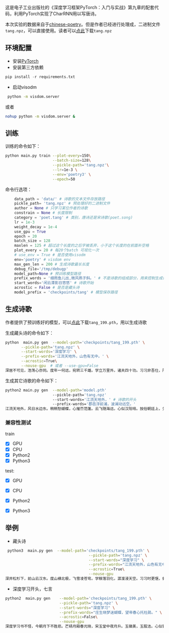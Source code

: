这是电子工业出版社的《深度学习框架PyTorch：入门与实战》第九章的配套代码，利用PyTorch实现了CharRNN用以写唐诗。

本次实验的数据来自于[chinese-poetry](https://github.com/chinese-poetry/chinese-poetry)。但是作者已经进行处理成，二进制文件`tang.npz`，可以直接使用。读者可以[点此](http://pytorch-1252820389.cosbj.myqcloud.com/tang.npz)下载`tang.npz`

## 环境配置
- 安装[PyTorch](http://pytorch.org)
- 安装第三方依赖

```Python
pip install -r requirements.txt
```
- 启动visodm
```Bash
 python -m visdom.server
```
或者
```Bash
nohup python -m visdom.server &
``` 
## 训练
训练的命令如下：

```Bash
python main.py train --plot-every=150\
					 --batch-size=128\
                     --pickle-path='tang.npz'\
                     --lr=1e-3 \
                     --env='poetry3' \
                     --epoch=50
```

命令行选项：
```Python
    data_path = 'data/' # 诗歌的文本文件存放路径
    pickle_path= 'tang.npz' # 预处理好的二进制文件 
    author = None # 只学习某位作者的诗歌
    constrain = None # 长度限制
    category = 'poet.tang' # 类别，唐诗还是宋诗歌(poet.song)
    lr = 1e-3 
    weight_decay = 1e-4
    use_gpu = True
    epoch = 20  
    batch_size = 128
    maxlen = 125 # 超过这个长度的之后字被丢弃，小于这个长度的在前面补空格
    plot_every = 20 # 每20个batch 可视化一次
    # use_env = True # 是否使用visodm
    env='poetry' # visdom env
    max_gen_len = 200 # 生成诗歌最长长度
    debug_file='/tmp/debugp'
    model_path=None # 预训练模型路径
    prefix_words = '细雨鱼儿出,微风燕子斜。' # 不是诗歌的组成部分，用来控制生成诗歌的意境
    start_words='闲云潭影日悠悠' # 诗歌开始
    acrostic = False # 是否是藏头诗
    model_prefix = 'checkpoints/tang' # 模型保存路径

```
## 生成诗歌
作者提供了预训练好的模型，可以[点此](http://pytorch-1252820389.cosbj.myqcloud.com/tang_199.pth)下载`tang_199.pth`，用以生成诗歌

生成藏头诗的命令如下：

```Bash
python  main.py gen  --model-path='checkpoints/tang_199.pth' \
       --pickle-path='tang.npz' \
       --start-words='深度学习' \
       --prefix-words='江流天地外，山色有无中。' \
       --acrostic=True\
       --nouse-gpu  # 或者 --use-gpu=False
深居不可见，浩荡心亦同。度年一何远，宛转三千雄。学立万里外，诸夫四十功。习习非吾仕，所贵在其功。
```

生成其它诗歌的命令如下：

```Bash
python2 main.py gen  --model-path='model.pth' 
					 --pickle-path='tang.npz' 
					 --start-words='江流天地外，' # 诗歌的开头
					 --prefix-words='郡邑浮前浦，波澜动远空。' 
江流天地外，风日水边东。稍稍愁蝴蝶，心摧苎范蓬。云飞随海远，心似汉阳培。按俗朝廷上，分军朔雁通。封疆朝照地，赐劒豫章中。畴昔分曹籍，高名翰墨场。翰林推国器，儒冠见忠贞。臯宙非无事，姦邪亦此中。渥仪非贵盛，儒实不由锋。几度沦亡阻，千年垒数重。宁知天地外，长恐海西东。邦测期戎逼，箫韶故国通。蜃楼瞻凤篆，云辂接旌幢。別有三山里，来随万里同。烟霞临海路，山色落云中。渥泽三千里，青山万古通。何言陪宴侣，复使
```

### 兼容性测试
train 
- [x] GPU  
- [x] CPU  
- [x] Python2
- [x] Python3

test: 

- [x] GPU
- [x] CPU
- [x] Python2
- [x] Python3


## 举例

- 藏头诗
```Bash
 python3  main.py gen  --model-path='checkpoints/tang_199.pth' \
                                     --pickle-path='tang.npz' \
                                     --start-words="深度学习" \
                                     --prefix-words="江流天地外，山色有无中。" \
                                     --acrostic=True\
                                     --nouse-gpu
深井松杉下，前山云汉东。度山横北极，飞雪凌苍穹。学稼落羽化，潺湲浸天空。习习时更惬，俯视空林濛。
```

- 深度学习开头，七言
```Bash
python2  main.py gen    --model-path='checkpoints/tang_199.pth' \
                        --pickle-path='tang.npz' \
                        --start-words="深度学习" \
                        --prefix-words="庄生晓梦迷蝴蝶，望帝春心托杜鹃。" \
                        --acrostic=False\
                        --nouse-gpu
深度学习书不怪，今朝月下不胜悲。芒砀月殿春光晓，宋玉堂中夜月升。玉徽美，玉股洁。心似镜，澈圆珠，金炉烟额红芙蕖。红缕金钿舞凤管，夜妆妆妓。歌中有女子孙子，嫁得新年花下埽。君不见金沟里，裴回春日丛。歌舞一声声断，一语中肠千万里。罗帐前传，娉婷花月春，一歌一曲声声。可怜眼，芙蓉露。妾心明，颜色暗相思，主人愁，万重金。红粉，冉冉，芙蓉帐前飞。鸳鸯鬬鸭，绣衣罗帐，鹦鹉抹。凰翠忽，菱管。音舞，行路，蹙罗金钿
```